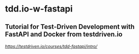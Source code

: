 # tdd.io-w-fastapi

## Tutorial for Test-Driven Development with FastAPI and Docker from testdriven.io

###### https://testdriven.io/courses/tdd-fastapi/intro/